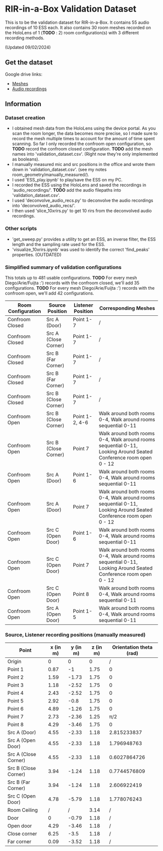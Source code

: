 # RIR-in-a-Box Validation Dataset

This is to be the validation dataset for RIR-in-a-Box.
It contains 55 audio recordings of 10 ESS each.
It also contains 30 room meshes recorded on the HoloLens of 1 (**TODO** : 2) room configuration(s) with 3 different recording methods.

(Updated 09/02/2024)

## Get the dataset

Google drive links:

- [Meshes](https://drive.google.com/file/d/1Osjo7_5wMymeYnLfUGxSQ-48IKE6BQWU/view?usp=sharing)
- [Audio recordings](https://drive.google.com/file/d/1K_uXD34227BVivoc8Y-_ChDBJ1Amqf09/view?usp=sharing)

## Information

### Dataset creation

- I obtained mesh data from the HoloLens using the device portal. As you scan the room longer, the data becomes more precise, so I made sure to record the mesh multiple times to account for the amount of time spent scanning. So far I only recorded the confroom open configuration, so **TODO** record the confroom closed configuration. **TODO** add the mesh names into 'validation_dataset.csv'. (Right now they're only implemented as booleans).
- I manually measured mic and src positions in the office and wrote them down in 'validation_dataset.csv'. (see my notes room_geometry/manually_measured/).
- I used 'ESS_play.ipynb' to play/save the ESS on my PC.
- I recorded the ESS using the HoloLens and saved the recordings in 'audio_recordings/'. **TODO** add the audio filepaths into 'validation_dataset.csv'.
- I used 'deconvolve_audio_recs.py' to deconvolve the audio recordings into 'deconvolved_audio_recs/'.
- I then used 'slice_10xrirs.py' to get 10 rirs from the deconvolved audio recordings.

### Other scripts

- 'get_sweep.py' provides a utility to get an ESS, an inverse filter, the ESS length and the sampling rate used for the ESS.
- 'visualize_10xrirs.ipynb' was used to identify the correct 'find_peaks' properties. (OUTDATED)

### Simplified summary of validation configurations

This totals up to 481 usable configurations.
**TODO** For every mesh Diego/Arie/Fuijta :'\) records with the confroom closed, we'll add 35 configurations.
**TODO**  For every mesh Diego/Arie/Fuijta :'\) records with the confroom open, we'll add 42 configurations.

| Room Configuration | Source Position          | Listener Position | Corresponding Meshes                                               |
|--------------------|--------------------------|-------------------|--------------------------------------------------------------------|
| Confroom Closed    | Src A (Door)             | Point 1-7         | /                                                                  |
| Confroom Closed    | Src A (Close Corner)     | Point 1-7         | /                                                                  |
| Confroom Closed    | Src B (Far Corner)       | Point 1-7         | /                                                                  |
| Confroom Closed    | Src B (Far Corner)       | Point 1-7         | /                                                                  |
| Confroom Closed    | Src B (Close Corner)     | Point 1-7         | /                                                                  |
| Confroom Open      | Src B (Close Corner)     | Point 1-2, 4-6    | Walk around both rooms 0-4, Walk around rooms sequential 0-11     |
| Confroom Open      | Src B (Close Corner)     | Point 7           | Walk around both rooms 0-4, Walk around rooms sequential 0-11, Looking Around Seated Conference room open 0 - 12 |
| Confroom Open      | Src A (Door)             | Point 1-6         | Walk around both rooms 0-4, Walk around rooms sequential 0-11     |
| Confroom Open      | Src A (Door)             | Point 7           | Walk around both rooms 0-4, Walk around rooms sequential 0-11, Looking Around Seated Conference room open 0 - 12 |
| Confroom Open      | Src C (Open Door)        | Point 1-6         | Walk around both rooms 0-4, Walk around rooms sequential 0-11     |
| Confroom Open      | Src C (Open Door)        | Point 7           | Walk around both rooms 0-4, Walk around rooms sequential 0-11, Looking Around Seated Conference room open 0 - 12 |
| Confroom Open      | Src C (Open Door)        | Point 8           | Walk around both rooms 0-4, Walk around rooms sequential 0-11     |
| Confroom Open      | Src A (Open Door)        | Point 1-5         | Walk around both rooms 0-4, Walk around rooms sequential 0-11     |

### Source, Listener recording positions  (manually measured)

| Point            | x (in m) | y (in m) | z (in m) | Orientation theta (rad) |
|------------------|----------|----------|----------|-------------------------|
| Origin           | 0        | 0        | 0        | /                       |
| Point 1          | 0.87     | -1       | 1.75     | 0                       |
| Point 2          | 1.59     | -1.73    | 1.75     | 0                       |
| Point 3          | 1.18     | -2.52    | 1.75     | 0                       |
| Point 4          | 2.43     | -2.52    | 1.75     | 0                       |
| Point 5          | 2.92     | -0.8     | 1.75     | 0                       |
| Point 6          | 4.89     | -1.26    | 1.75     | 0                       |
| Point 7          | 2.73     | -2.36    | 1.25     | π/2                     |
| Point 8          | 4.29     | -3.46    | 1.75     | 0                       |
| Src A (Door)     | 4.55     | -2.33    | 1.18     | 2.815233837             |
| Src A (Open Door)| 4.55     | -2.33    | 1.18     | 1.796948763             |
| Src A (Close Corner)| 4.55  | -2.33    | 1.18     | 0.6027864726            |
| Src B (Close Corner)| 3.94  | -1.24    | 1.18     | 0.7744576809            |
| Src B (Far Corner)| 3.94    | -1.24    | 1.18     | 2.606922419             |
| Src C (Open Door)| 4.78     | -5.79    | 1.18     | 1.778076243             |
| Room Ceiling     | /        | /        | 3.14     | /                       |
|Door              | 0        | -0.79    | 1.18     | /                       |
|Open door         | 4.29     | -3.46    | 1.18     | /                       |
|Close corner      | 6.25     | -3.5     | 1.18     | /                       |
|Far corner        | 0.09     | -3.52    | 1.18     | /                       |
